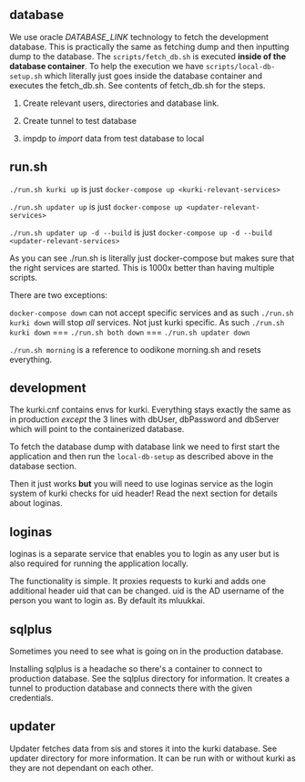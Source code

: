 ## database ##

We use oracle *DATABASE_LINK* technology to fetch the development database. This is practically the same as fetching dump and then inputting dump to the database. The `scripts/fetch_db.sh` is executed **inside of the database container**. To help the execution we have `scripts/local-db-setup.sh` which literally just goes inside the database container and executes the fetch_db.sh. See contents of fetch_db.sh for the steps.

1. Create relevant users, directories and database link.

2. Create tunnel to test database

3. impdp to *import* data from test database to local

## run.sh ##

`./run.sh kurki up` is just `docker-compose up <kurki-relevant-services>`

`./run.sh updater up` is just `docker-compose up <updater-relevant-services>`

`./run.sh updater up -d --build` is just `docker-compose up -d --build <updater-relevant-services>`

As you can see ./run.sh is literally just docker-compose but makes sure that the right services are started. This is 1000x better than having multiple scripts.

There are two exceptions:

`docker-compose down` can not accept specific services and as such `./run.sh kurki down` will stop *all* services. Not just kurki specific. As such `./run.sh kurki down` === `./run.sh both down` === `./run.sh updater down`

`./run.sh morning` is a reference to oodikone morning.sh and resets everything.

## development ##

The kurki.cnf contains envs for kurki. Everything stays exactly the same as in production *except* the 3 lines with dbUser, dbPassword and dbServer which will point to the containerized database.

To fetch the database dump with database link we need to first start the application and then run the `local-db-setup` as described above in the database section.

Then it just works **but** you will need to use loginas service as the login system of kurki checks for uid header! Read the next section for details about loginas.

## loginas ##

loginas is a separate service that enables you to login as any user but is also required for running the application locally.

The functionality is simple. It proxies requests to kurki and adds one additional header uid that can be changed. uid is the AD username of the person you want to login as. By default its mluukkai.

## sqlplus ##

Sometimes you need to see what is going on in the production database.

Installing sqlplus is a headache so there's a container to connect to production database. See the sqlplus directory for information. It creates a tunnel to production database and connects there with the given credentials.

## updater ##

Updater fetches data from sis and stores it into the kurki database. See updater directory for more information. It can be run with or without kurki as they are not dependant on each other.